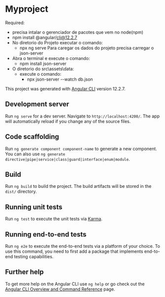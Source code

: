 # Myproject
Required:
- precisa intalar o gerenciador de pacotes que vem no node(npm)
- npm install @angular/cli@12.2.7
- No diretorio do Projeto executar o comando:
    - npx ng serve
Para caregar os dados do projeto precisa carregar o json-server
- Abra o terminal e execute o comando:
    - npm install json-server
- O diretorio do src\assets\data:
  - execute o comando:
      - npx json-server --watch db.json

This project was generated with [Angular CLI](https://github.com/angular/angular-cli) version 12.2.7.

## Development server

Run `ng serve` for a dev server. Navigate to `http://localhost:4200/`. The app will automatically reload if you change any of the source files.

## Code scaffolding

Run `ng generate component component-name` to generate a new component. You can also use `ng generate directive|pipe|service|class|guard|interface|enum|module`.

## Build

Run `ng build` to build the project. The build artifacts will be stored in the `dist/` directory.

## Running unit tests

Run `ng test` to execute the unit tests via [Karma](https://karma-runner.github.io).

## Running end-to-end tests

Run `ng e2e` to execute the end-to-end tests via a platform of your choice. To use this command, you need to first add a package that implements end-to-end testing capabilities.

## Further help

To get more help on the Angular CLI use `ng help` or go check out the [Angular CLI Overview and Command Reference](https://angular.io/cli) page.
